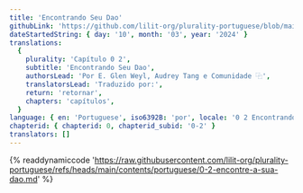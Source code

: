 ```yaml
---
title: 'Encontrando Seu Dao'
githubLink: 'https://github.com/lilit-org/plurality-portuguese/blob/main/contents/portuguese/0-2-encontre-a-sua-dao.md'
dateStartedString: { day: '10', month: '03', year: '2024' }
translations:
  {
    plurality: 'Capítulo 0 2',
    subtitle: 'Encontrando Seu Dao',
    authorsLead: 'Por E. Glen Weyl, Audrey Tang e Comunidade ⿻',
    translatorsLead: 'Traduzido por:',
    return: 'retornar',
    chapters: 'capítulos',
  }
language: { en: 'Portuguese', iso6392B: 'por', locale: '0 2 Encontrando Seu Dao' }
chapterid: { chapterid: 0, chapterid_subid: '0-2' }
translators: []
---
```

{% readdynamiccode 'https://raw.githubusercontent.com/lilit-org/plurality-portuguese/refs/heads/main/contents/portuguese/0-2-encontre-a-sua-dao.md' %} 